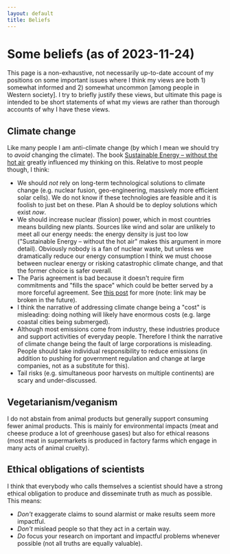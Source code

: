 ```yaml
---
layout: default
title: Beliefs
---
```


# Some beliefs (as of 2023-11-24)

This page is a non-exhaustive, not necessarily up-to-date account of my positions on some important issues
where I think my views are both 1) somewhat informed and 2) somewhat uncommon [among people in Western society].
I try to briefly justify these views,
but ultimate this page is intended to be short statements of what my views are rather
than thorough accounts of why I have these views.

## Climate change

Like many people I am anti-climate change (by which I mean we should try to _avoid_ changing the climate).
The book [Sustainable Energy – without the hot air](https://www.withouthotair.com/) greatly influenced my thinking on this.
Relative to most people though, I think:

- We should _not_ rely on long-term technological solutions to climate change (e.g. nuclear fusion, geo-engineering, massively more efficient solar cells). We do not know if these technologies are feasible and it is foolish to just bet on these. Plan A should be to deploy solutions which exist _now_.
- We should increase nuclear (fission) power, which in most countries means building new plants. Sources like wind and solar are unlikely to meet all our energy needs: the energy density is just too low ("Sustainable Energy – without the hot air" makes this argument in more detail). Obviously nobody is a fan of nuclear waste, but unless we dramatically reduce our energy consumption I think we must choose between nuclear energy or risking catastrophic climate change, and that the former choice is safer overall.
- The Paris agreement is bad because it doesn't require firm commitments and "fills the space" which could be better served by a more forceful agreement. See [this post](https://mlg.eng.cam.ac.uk/carl/climate/paris.html) for more (note: link may be broken in the future).
- I think the narrative of addressing climate change being a "cost" is misleading: doing nothing will likely have enormous costs (e.g. large coastal cities being submerged).
- Although most emissions come from industry, these industries produce and support activities of everyday people. Therefore I think the narrative of climate change being the fault of large corporations is misleading. People should take individual responsibility to reduce emissions (in addition to pushing for government regulation and change at large companies, not as a substitute for this).
- Tail risks (e.g. simultaneous poor harvests on multiple continents) are scary and under-discussed.

## Vegetarianism/veganism

I do not abstain from animal products but generally support consuming fewer animal products.
This is mainly for environmental impacts (meat and cheese produce a lot of greenhouse gases)
but also for ethical reasons (most meat in supermarkets is produced in factory farms
which engage in many acts of animal cruelty).

## Ethical obligations of scientists

I think that everybody who calls themselves a scientist should have a strong ethical
obligation to produce and disseminate truth as much as possible. This means:

- _Don't_ exaggerate claims to sound alarmist or make results seem more impactful.
- _Don't_ mislead people so that they act in a certain way.
- _Do_ focus your research on important and impactful problems whenever possible (not all truths are equally valuable).
